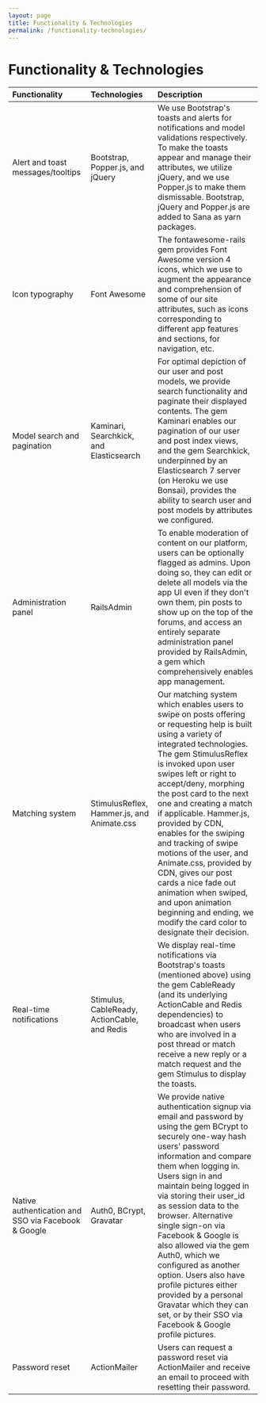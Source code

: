 ```yaml
---
layout: page
title: Functionality & Technologies
permalink: /functionality-technologies/
---
```


# Functionality & Technologies

|Functionality | Technologies        | Description          |
|:------------|:------------------|:---------------------|
|Alert and toast messages/tooltips | Bootstrap, Popper.js, and jQuery              | We use Bootstrap's toasts and alerts for notifications and model validations respectively. To make the toasts appear and manage their attributes, we utilize jQuery, and we use Popper.js to make them dismissable. Bootstrap, jQuery and Popper.js are added to Sana as yarn packages.   |
| Icon typography | Font Awesome   | The fontawesome-rails gem provides Font Awesome version 4 icons, which we use to augment the appearance and comprehension of some of our site attributes, such as icons corresponding to different app features and sections, for navigation, etc. |
| Model search and pagination | Kaminari, Searchkick, and Elasticsearch   | For optimal depiction of our user and post models, we provide search functionality and paginate their displayed contents. The gem Kaminari enables our pagination of our user and post index views, and the gem Searchkick, underpinned by an Elasticsearch 7 server (on Heroku we use Bonsai), provides the ability to search user and post models by attributes we configured. |
|  Administration panel  | RailsAdmin | To enable moderation of content on our platform, users can be optionally flagged as admins. Upon doing so, they can edit or delete all models via the app UI even if they don't own them, pin posts to show up on the top of the forums, and access an entirely separate administration panel provided by RailsAdmin, a gem which comprehensively enables app management. |
| Matching system | StimulusReflex, Hammer.js, and Animate.css | Our matching system which enables users to swipe on posts offering or requesting help is built using a variety of integrated technologies. The gem StimulusReflex is invoked upon user swipes left or right to accept/deny, morphing the post card to the next one and creating a match if applicable. Hammer.js, provided by CDN, enables for the swiping and tracking of swipe motions of the user, and Animate.css, provided by CDN, gives our post cards a nice fade out animation when swiped, and upon animation beginning and ending, we modify the card color to designate their decision. |
| Real-time notifications | Stimulus, CableReady, ActionCable, and Redis | We display real-time notifications via Bootstrap's toasts (mentioned above) using the gem CableReady (and its underlying ActionCable and Redis dependencies) to broadcast when users who are involved in a post thread or match receive a new reply or a match request and the gem Stimulus to display the toasts. |
| Native authentication and SSO via Facebook & Google | Auth0, BCrypt, Gravatar | We provide native authentication signup via email and password by using the gem BCrypt to securely one-way hash users' password information and compare them when logging in. Users sign in and maintain being logged in via storing their user_id as session data to the browser. Alternative single sign-on via Facebook & Google is also allowed via the gem Auth0, which we configured as another option. Users also have profile pictures either provided by a personal Gravatar which they can set, or by their SSO via Facebook & Google profile pictures. |
| Password reset | ActionMailer | Users can request a password reset via ActionMailer and receive an email to proceed with resetting their password.